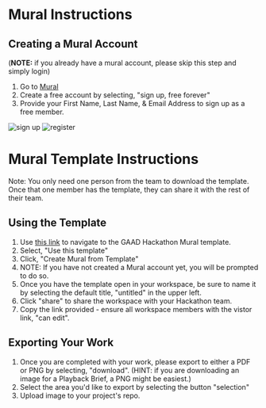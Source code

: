 # Mural Instructions 

## Creating a Mural Account 
(**NOTE:** if you already have a mural account, please skip this step and simply login)
1. Go to [Mural](mural.co) 
2. Create a free account by selecting, "sign up, free forever"
3. Provide your First Name, Last Name, & Email Address to sign up as a free member. 

![sign up](/gaad-hackathon-template/submission-guides/mural/images/mural-instructions-sign-up.png)
![register](/gaad-hackathon-template/submission-guides/mural/images/mural-instructions-register.png)


# Mural Template Instructions

Note: You only need one person from the team to download the template. Once that one member has the template, they can share it with the rest of their team. 

## Using the Template
1. Use [this link](mural.co) to navigate to the GAAD Hackathon Mural template.
2. Select, "Use this template" ![]()
3. Click, "Create Mural from Template"
4. NOTE: If you have not created a Mural account yet, you will be prompted to do so. ![]()
5. Once you have the template open in your workspace, be sure to name it by selecting the default title, "untitled" in the upper left. ![]()
6. Click "share" to share the workspace with your Hackathon team.![]()
7. Copy the link provided - ensure all workspace members with the vistor link, "can edit". ![]()


## Exporting Your Work
1. Once you are completed with your work, please export to either a PDF or PNG by selecting, "download". (HINT: if you are downloading an image for a Playback Brief, a PNG might be easiest.) ![]()
2. Select the area you'd like to export by selecting the button "selection" ![]()
3. Upload image to your project's repo. 